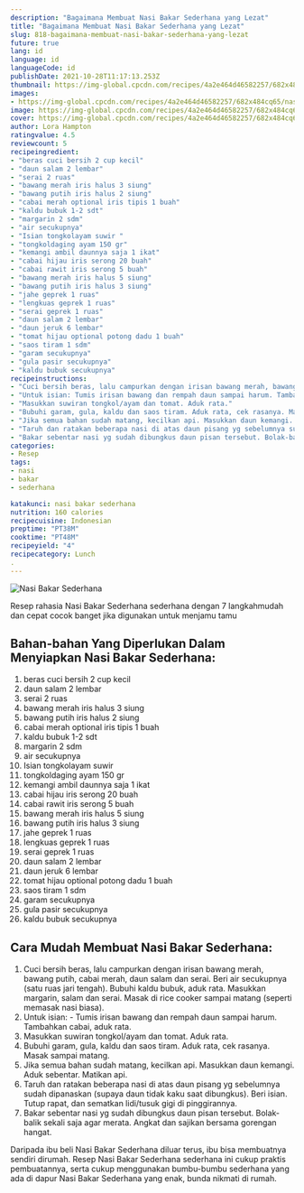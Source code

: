 ```yaml
---
description: "Bagaimana Membuat Nasi Bakar Sederhana yang Lezat"
title: "Bagaimana Membuat Nasi Bakar Sederhana yang Lezat"
slug: 818-bagaimana-membuat-nasi-bakar-sederhana-yang-lezat
future: true
lang: id
language: id
languageCode: id
publishDate: 2021-10-28T11:17:13.253Z 
thumbnail: https://img-global.cpcdn.com/recipes/4a2e464d46582257/682x484cq65/nasi-bakar-sederhana-foto-resep-utama.png
images:
- https://img-global.cpcdn.com/recipes/4a2e464d46582257/682x484cq65/nasi-bakar-sederhana-foto-resep-utama.png
image: https://img-global.cpcdn.com/recipes/4a2e464d46582257/682x484cq65/nasi-bakar-sederhana-foto-resep-utama.png
cover: https://img-global.cpcdn.com/recipes/4a2e464d46582257/682x484cq65/nasi-bakar-sederhana-foto-resep-utama.png
author: Lora Hampton
ratingvalue: 4.5
reviewcount: 5
recipeingredient:
- "beras cuci bersih 2 cup kecil"
- "daun salam 2 lembar"
- "serai 2 ruas"
- "bawang merah iris halus 3 siung"
- "bawang putih iris halus 2 siung"
- "cabai merah optional iris tipis 1 buah"
- "kaldu bubuk 1-2 sdt"
- "margarin 2 sdm"
- "air secukupnya"
- "Isian tongkolayam suwir "
- "tongkoldaging ayam 150 gr"
- "kemangi ambil daunnya saja 1 ikat"
- "cabai hijau iris serong 20 buah"
- "cabai rawit iris serong 5 buah"
- "bawang merah iris halus 5 siung"
- "bawang putih iris halus 3 siung"
- "jahe geprek 1 ruas"
- "lengkuas geprek 1 ruas"
- "serai geprek 1 ruas"
- "daun salam 2 lembar"
- "daun jeruk 6 lembar"
- "tomat hijau optional potong dadu 1 buah"
- "saos tiram 1 sdm"
- "garam secukupnya"
- "gula pasir secukupnya"
- "kaldu bubuk secukupnya"
recipeinstructions:
- "Cuci bersih beras, lalu campurkan dengan irisan bawang merah, bawang putih, cabai merah, daun salam dan serai. Beri air secukupnya (satu ruas jari tengah). Bubuhi kaldu bubuk, aduk rata. Masukkan margarin, salam dan serai. Masak di rice cooker sampai matang (seperti memasak nasi biasa)."
- "Untuk isian: Tumis irisan bawang dan rempah daun sampai harum. Tambahkan cabai, aduk rata."
- "Masukkan suwiran tongkol/ayam dan tomat. Aduk rata."
- "Bubuhi garam, gula, kaldu dan saos tiram. Aduk rata, cek rasanya. Masak sampai matang."
- "Jika semua bahan sudah matang, kecilkan api. Masukkan daun kemangi. Aduk sebentar. Matikan api."
- "Taruh dan ratakan beberapa nasi di atas daun pisang yg sebelumnya sudah dipanaskan (supaya daun tidak kaku saat dibungkus). Beri isian. Tutup rapat, dan sematkan lidi/tusuk gigi di pinggirannya."
- "Bakar sebentar nasi yg sudah dibungkus daun pisan tersebut. Bolak-balik sekali saja agar merata. Angkat dan sajikan bersama gorengan hangat."
categories:
- Resep
tags:
- nasi
- bakar
- sederhana

katakunci: nasi bakar sederhana 
nutrition: 160 calories
recipecuisine: Indonesian
preptime: "PT38M"
cooktime: "PT48M"
recipeyield: "4"
recipecategory: Lunch
. 
---
```



![Nasi Bakar Sederhana](https://img-global.cpcdn.com/recipes/4a2e464d46582257/682x484cq65/nasi-bakar-sederhana-foto-resep-utama.png)

Resep rahasia Nasi Bakar Sederhana  sederhana dengan 7 langkahmudah dan cepat cocok banget jika digunakan untuk menjamu tamu

<!--inarticleads1-->

## Bahan-bahan Yang Diperlukan Dalam Menyiapkan Nasi Bakar Sederhana:

1. beras cuci bersih 2 cup kecil
1. daun salam 2 lembar
1. serai 2 ruas
1. bawang merah iris halus 3 siung
1. bawang putih iris halus 2 siung
1. cabai merah optional iris tipis 1 buah
1. kaldu bubuk 1-2 sdt
1. margarin 2 sdm
1. air secukupnya
1. Isian tongkolayam suwir 
1. tongkoldaging ayam 150 gr
1. kemangi ambil daunnya saja 1 ikat
1. cabai hijau iris serong 20 buah
1. cabai rawit iris serong 5 buah
1. bawang merah iris halus 5 siung
1. bawang putih iris halus 3 siung
1. jahe geprek 1 ruas
1. lengkuas geprek 1 ruas
1. serai geprek 1 ruas
1. daun salam 2 lembar
1. daun jeruk 6 lembar
1. tomat hijau optional potong dadu 1 buah
1. saos tiram 1 sdm
1. garam secukupnya
1. gula pasir secukupnya
1. kaldu bubuk secukupnya



<!--inarticleads2-->

## Cara Mudah Membuat Nasi Bakar Sederhana:

1. Cuci bersih beras, lalu campurkan dengan irisan bawang merah, bawang putih, cabai merah, daun salam dan serai. Beri air secukupnya (satu ruas jari tengah). Bubuhi kaldu bubuk, aduk rata. Masukkan margarin, salam dan serai. Masak di rice cooker sampai matang (seperti memasak nasi biasa).
1. Untuk isian: - Tumis irisan bawang dan rempah daun sampai harum. Tambahkan cabai, aduk rata.
1. Masukkan suwiran tongkol/ayam dan tomat. Aduk rata.
1. Bubuhi garam, gula, kaldu dan saos tiram. Aduk rata, cek rasanya. Masak sampai matang.
1. Jika semua bahan sudah matang, kecilkan api. Masukkan daun kemangi. Aduk sebentar. Matikan api.
1. Taruh dan ratakan beberapa nasi di atas daun pisang yg sebelumnya sudah dipanaskan (supaya daun tidak kaku saat dibungkus). Beri isian. Tutup rapat, dan sematkan lidi/tusuk gigi di pinggirannya.
1. Bakar sebentar nasi yg sudah dibungkus daun pisan tersebut. Bolak-balik sekali saja agar merata. Angkat dan sajikan bersama gorengan hangat.




Daripada ibu beli  Nasi Bakar Sederhana  diluar terus, ibu  bisa membuatnya sendiri dirumah. Resep  Nasi Bakar Sederhana  sederhana ini cukup praktis pembuatannya, serta cukup menggunakan bumbu-bumbu sederhana yang ada di dapur  Nasi Bakar Sederhana  yang enak, bunda nikmati di rumah.
